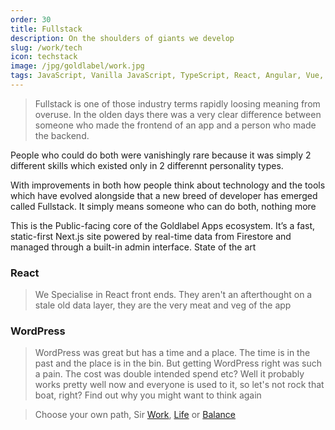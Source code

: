 ```yaml
---
order: 30
title: Fullstack
description: On the shoulders of giants we develop
slug: /work/tech
icon: techstack
image: /jpg/goldlabel/work.jpg
tags: JavaScript, Vanilla JavaScript, TypeScript, React, Angular, Vue, etc, Material UI, Flash, Server Side JavaScript, Node, Gatsby, NextJS, Headless CMS
---
```




> Fullstack is one of those industry terms rapidly loosing meaning from overuse. In the olden days there was a very clear difference between someone who made the frontend of an app and a person who made the backend.

People who could do both were vanishingly rare because it was simply 2 different skills which existed only in 2 differennt personality types.

With improvements in both how people think about technology and the tools which have evolved alongside that a new breed of developer has emerged called Fullstack. It simply means someone who can do both, nothing more



This is the Public-facing core of the Goldlabel Apps ecosystem. It’s a fast, static-first Next.js site powered by real-time data from Firestore and managed through a built-in admin interface. State of the art

### React

> We Specialise in React front ends. They aren't an afterthought on a stale old data layer, they are the very meat and veg of the app

### WordPress

> WordPress was great but has a time and a place. The time is in the past and the place is in the bin. But getting WordPress right was such a pain. The cost was double intended spend etc? Well it probably works pretty well now and everyone is used to it, so let's not rock that boat, right? Find out why you might want to think again

> Choose your own path, Sir [Work](/work), [Life](/life) or [Balance](/balance)
